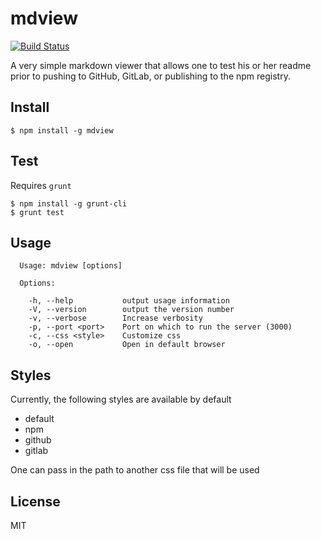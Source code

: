 # mdview

[![Build Status](https://travis-ci.org/evanlucas/mdview.png?branch=master)](https://travis-ci.org/evanlucas/mdview)

A very simple markdown viewer that allows one to test his or her readme prior to pushing to GitHub, GitLab, or publishing to the npm registry.

## Install

```
$ npm install -g mdview
```

## Test

Requires `grunt`

```
$ npm install -g grunt-cli
$ grunt test
```

## Usage

```
  Usage: mdview [options]

  Options:

    -h, --help           output usage information
    -V, --version        output the version number
    -v, --verbose        Increase verbosity
    -p, --port <port>    Port on which to run the server (3000)
    -c, --css <style>    Customize css
    -o, --open           Open in default browser

```

## Styles

Currently, the following styles are available by default

- default
- npm
- github
- gitlab

One can pass in the path to another css file that will be used

## License

MIT
